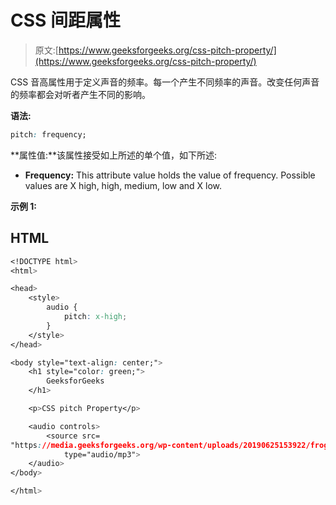 # CSS 间距属性

> 原文:[https://www.geeksforgeeks.org/css-pitch-property/](https://www.geeksforgeeks.org/css-pitch-property/)

CSS 音高属性用于定义声音的频率。每一个产生不同频率的声音。改变任何声音的频率都会对听者产生不同的影响。

**语法:**

```css
pitch: frequency;
```

**属性值:**该属性接受如上所述的单个值，如下所述:

*   **Frequency:** This attribute value holds the value of frequency. Possible values are X high, high, medium, low and X low.

**示例 1:**

## HTML

```css
<!DOCTYPE html>
<html>

<head>
    <style>
        audio {
            pitch: x-high;
        }
    </style>
</head>

<body style="text-align: center;">
    <h1 style="color: green;">
        GeeksforGeeks
    </h1>

    <p>CSS pitch Property</p>

    <audio controls>
        <source src=
"https://media.geeksforgeeks.org/wp-content/uploads/20190625153922/frog.mp3"
            type="audio/mp3">
    </audio>
</body>

</html>
```
